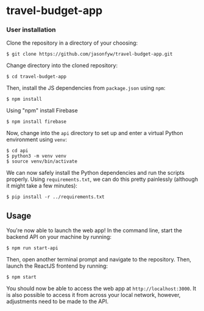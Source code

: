 # travel-budget-app

### User installation
Clone the repository in a directory of your choosing:
```
$ git clone https://github.com/jasonfyw/travel-budget-app.git
```
Change directory into the cloned repository:
```
$ cd travel-budget-app
```
Then, install the JS dependencies from `package.json` using `npm`:
```
$ npm install
```
Using "npm" install Firebase
```
$ npm install firebase
```
Now, change into the `api` directory to set up and enter a virtual Python environment using `venv`:
```
$ cd api
$ python3 -m venv venv
$ source venv/bin/activate
```
We can now safely install the Python dependencies and run the scripts properly. Using `requirements.txt`, we can do this pretty painlessly (although it might take a few minutes):
``` 
$ pip install -r ../requirements.txt
```




## Usage
You're now able to launch the web app! In the command line, start the backend API on your machine by running:
```
$ npm run start-api
```
Then, open another terminal prompt and navigate to the repository. Then, launch the ReactJS frontend by running:
```
$ npm start
```
You should now be able to access the web app at `http://localhost:3000`. It is also possible to access it from across your local network, however, adjustments need to be made to the API.
